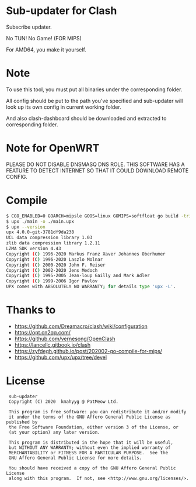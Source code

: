 # Sub-updater for Clash

Subscribe updater.

No TUN! No Game! (FOR MIPS)

For AMD64, you make it yourself.

# Note

To use this tool, you must put all binaries under the corresponding folder.

All config should be put to the path you've specified and sub-updater will look up its own config in current working folder.

And also clash-dashboard should be downloaded and extracted to corresponding folder.

# Note for OpenWRT

PLEASE DO NOT DISABLE DNSMASQ DNS ROLE.
THIS SOFTWARE HAS A FEATURE TO DETECT INTERNET SO THAT IT COULD DOWNLOAD REMOTE CONFIG.


# Compile

```bash
$ CGO_ENABLED=0 GOARCH=mipsle GOOS=linux GOMIPS=softfloat go build -trimpath -ldflags '-s -w' -o main ./main.go
$ upx ./main -o ./main.upx
$ upx --version
upx 4.0.0-git-3781df9da238
UCL data compression library 1.03
zlib data compression library 1.2.11
LZMA SDK version 4.43
Copyright (C) 1996-2020 Markus Franz Xaver Johannes Oberhumer
Copyright (C) 1996-2020 Laszlo Molnar
Copyright (C) 2000-2020 John F. Reiser
Copyright (C) 2002-2020 Jens Medoch
Copyright (C) 1995-2005 Jean-loup Gailly and Mark Adler
Copyright (C) 1999-2006 Igor Pavlov
UPX comes with ABSOLUTELY NO WARRANTY; for details type 'upx -L'.
```

# Thanks to

- https://github.com/Dreamacro/clash/wiki/configuration
- https://opt.cn2qq.com/
- https://github.com/vernesong/OpenClash
- https://lancellc.gitbook.io/clash
- https://zyfdegh.github.io/post/202002-go-compile-for-mips/
- https://github.com/upx/upx/tree/devel

# License

```
 sub-updater
 Copyright (C) 2020  kmahyyg @ PatMeow Ltd.
 
 This program is free software: you can redistribute it and/or modify
 it under the terms of the GNU Affero General Public License as published by
 the Free Software Foundation, either version 3 of the License, or
 (at your option) any later version.
 
 This program is distributed in the hope that it will be useful,
 but WITHOUT ANY WARRANTY; without even the implied warranty of
 MERCHANTABILITY or FITNESS FOR A PARTICULAR PURPOSE.  See the
 GNU Affero General Public License for more details.
 
 You should have received a copy of the GNU Affero General Public License
 along with this program.  If not, see <http://www.gnu.org/licenses/>.
```
